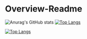 # Overview-Readme

![Anurag's GitHub stats](https://github-readme-stats.vercel.app/api?username=IgorTrifunovic&count_private=true)
[![Top Langs](https://github-readme-stats.vercel.app/api/top-langs/?username=IgorTrifunovic&langs_count=8&count_private=true)](https://github.com/IgorTrifunovic/github-readme-stats)

[![Top Langs](https://github-readme-stats.vercel.app/api/top-langs/?username=IgorTrifunovic&layout=compact)](https://github.com/IgorTrifunovic/github-readme-stats)
